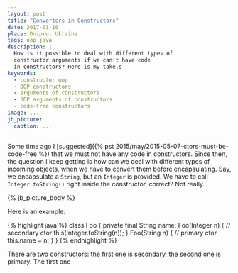 ```yaml
---
layout: post
title: "Converters in Constructors"
date: 2017-01-10
place: Dnipro, Ukraine
tags: oop java
description: |
  How is it possible to deal with different types of
  constructor arguments if we can't have code
  in constructors? Here is my take.s
keywords:
  - constructor oop
  - OOP constructors
  - arguments of constructors
  - OOP arguments of constructors
  - code-free constructors
image: ...
jb_picture:
  caption: ...
---
```


Some time ago I
[suggested]({% pst 2015/may/2015-05-07-ctors-must-be-code-free %})
that we must not have any code in constructors.
Since then, the question I keep getting is how
can we deal with different types of incoming objects, when we
have to convert them before encapsulating. Say, we encapsulate a `String`,
but an `Integer` is provided. We have to call `Integer.toString()` right
inside the constructor, correct? Not really.

<!--more-->

{% jb_picture_body %}

Here is an example:

{% highlight java %}
class Foo {
  private final String name;
  Foo(Integer n) { // secondary ctor
    this(Integer.toString(n));
  }
  Foo(String n) { // primary ctor
    this.name = n;
  }
}
{% endhighlight %}

There are two constructors: the first one is secondary, the second one
is primary. The first one



